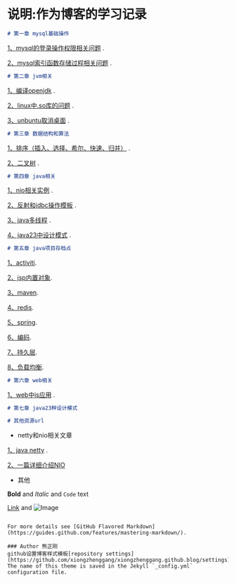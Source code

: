 # 说明:作为博客的学习记录
```markdown
# 第一章 mysql基础操作
```
[1、mysql的登录操作权限相关问题](https://github.com/xiongzhenggang/xiongzhenggang.github.io/blob/master/数据库相关/mysql登录编码权限赋予.txt) . 

[2、mysql索引函数存储过程相关问题](https://github.com/xiongzhenggang/xiongzhenggang.github.io/blob/master/数据库相关/mysql索引函数存储过程.txt) .

```markdown
# 第二章 jvm相关
```
[1、编译openjdk](https://github.com/xiongzhenggang/xiongzhenggang.github.io/blob/master/jvm相关/编译openjdk.txt) . 

[2、linux中.so库的问题](https://github.com/xiongzhenggang/xiongzhenggang.github.io/blob/master/jvm相关/linux中.so库的问题.txt) . 

[3、unbuntu取消桌面](https://github.com/xiongzhenggang/xiongzhenggang.github.io/blob/master/jvm相关/unbuntu取消桌面.txt) . 

```markdown
# 第三章 数据结构和算法
```
[1、排序（插入、选择、希尔、快速、归并）](https://github.com/xiongzhenggang/xiongzhenggang.github.io/blob/master/数据结构/部分排序) .

[2、二叉树](https://github.com/xiongzhenggang/xiongzhenggang.github.io/blob/master/数据结构/树) .

```markdown
# 第四章 java相关
```
[1、nio相关实例](https://github.com/xiongzhenggang/xiongzhenggang.github.io/blob/master/java相关/nio例子) .

[2、反射和jdbc操作模板](https://github.com/xiongzhenggang/xiongzhenggang.github.io/blob/master/java相关/反射) .

[3、java多线程](https://github.com/xiongzhenggang/xiongzhenggang.github.io/blob/master/java相关/多线程) .

[4、java23中设计模式](https://github.com/xiongzhenggang/xiongzhenggang.github.io/blob/master/java23种设计模式/design.md) .

```markdown
# 第五章 java项目存档点
```
[1、activiti](https://github.com/xiongzhenggang/xiongzhenggang.github.io/blob/master/java项目存档点/activiti).

[2、jsp内置对象](https://github.com/xiongzhenggang/xiongzhenggang.github.io/blob/master/java项目存档点/jsp内置对象).

[3、maven](https://github.com/xiongzhenggang/xiongzhenggang.github.io/blob/master/java项目存档点/maven).

[4、redis](https://github.com/xiongzhenggang/xiongzhenggang.github.io/blob/master/java项目存档点/redis).

[5、spring](https://github.com/xiongzhenggang/xiongzhenggang.github.io/blob/master/java项目存档点/spring).

[6、编码](https://github.com/xiongzhenggang/xiongzhenggang.github.io/blob/master/java项目存档点/编码).

[7、持久层](https://github.com/xiongzhenggang/xiongzhenggang.github.io/blob/master/java项目存档点/持久层).

[8、负载均衡](https://github.com/xiongzhenggang/xiongzhenggang.github.io/blob/master/java项目存档点/负载均衡).

```markdown
# 第六章 web相关
```
[1、web中js应用](https://github.com/xiongzhenggang/xiongzhenggang.github.io/blob/master/web相关) . 


```markdown
# 第七章 java23种设计模式
```

```markdown
# 其他资源url
```
- netty和nio相关文章

[1、java netty](https://waylau.com/essential-netty-in-action/) .   

[2、一篇详细介绍NIO](http://www.iteye.com/magazines/132-Java-NIO)

- 其他

**Bold** and _Italic_ and `Code` text

[Link](url) and ![Image](src)
```

For more details see [GitHub Flavored Markdown](https://guides.github.com/features/mastering-markdown/).

### Author 熊正刚
github设置博客样式模板[repository settings](https://github.com/xiongzhenggang/xiongzhenggang.github.blog/settings). The name of this theme is saved in the Jekyll `_config.yml` configuration file.

